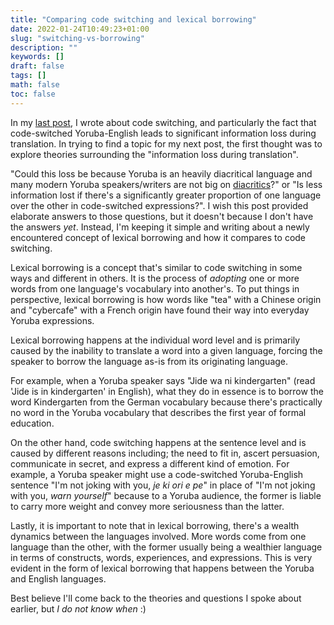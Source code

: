 ```yaml
---
title: "Comparing code switching and lexical borrowing"
date: 2022-01-24T10:49:23+01:00
slug: "switching-vs-borrowing"
description: ""
keywords: []
draft: false
tags: []
math: false
toc: false
---
```


In my [last post](../why-doing-this), I wrote about code switching, and particularly the fact that code-switched Yoruba-English leads to significant information loss during translation. In trying to find a topic for my next post, the first thought was to explore theories surrounding the "information loss during translation". 

"Could this loss be because Yoruba is an heavily diacritical language and many modern Yoruba speakers/writers are not big on [diacritics](https://en.wikipedia.org/wiki/Diacritic)?" or "Is less information lost if there's a significantly greater proportion of one language over the other in code-switched expressions?". I wish this post provided elaborate answers to those questions, but it doesn't because I don't have the answers *yet*. Instead, I'm keeping it simple and writing about a newly encountered concept of lexical borrowing and how it compares to code switching.

Lexical borrowing is a concept that's similar to code switching in some ways and different in others. It is the process of *adopting* one or more words from one language's vocabulary into another's. To put things in perspective, lexical borrowing is how words like "tea" with a Chinese origin and "cybercafe" with a French origin have found their way into everyday Yoruba expressions. 
 
Lexical borrowing happens at the individual word level and is primarily caused by the inability to translate a word into a given language, forcing the speaker to borrow the language as-is from its originating language.

For example, when a Yoruba speaker says "Jide wa ni kindergarten" (read 'Jide is in kindergarten' in English), what they do in essence is to borrow the word Kindergarten from the German vocabulary because there's practically no word in the Yoruba vocabulary that describes the first year of formal education.

On the other hand, code switching happens at the sentence level and is caused by different reasons including; the need to fit in, ascert persuasion, communicate in secret, and express a different kind of emotion. For example, a Yoruba speaker might use a code-switched Yoruba-English sentence "I'm not joking with you, *je ki ori e pe*" in place of "I'm not joking with you, *warn yourself*" because to a Yoruba audience, the former is liable to carry more weight and convey more seriousness than the latter.

Lastly, it is important to note that in lexical borrowing, there's a wealth dynamics between the languages involved. More words come from one language than the other, with the former usually being a wealthier language in terms of constructs, words, experiences, and expressions. This is very evident in the form of lexical borrowing that happens between the Yoruba and English languages.

Best believe I'll come back to the theories and questions I spoke about earlier, but *I do not know when* :)
